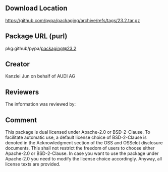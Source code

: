 ﻿## Download Location

https://github.com/pypa/packaging/archive/refs/tags/23.2.tar.gz

## Package URL (purl)

pkg:github/pypa/packaging@23.2

## Creator

Kanzlei Jun on behalf of AUDI AG

## Reviewers

The information was reviewed by:


## Comment

This package is dual licensed under Apache-2.0 or BSD-2-Clause. To facilitate automatic use, a default license choice of BSD-2-Clause is denoted in the Acknowledgment section of the OSS and OSSelot disclosure documents. This shall not restrict the freedom of users to choose either Apache-2.0 or BSD-2-Clause. In case you want to use the package under Apache-2.0 you need to modify the license choice accordingly. Anyway, all license texts are provided.
